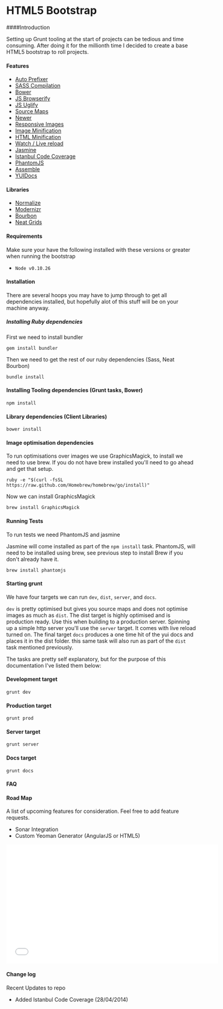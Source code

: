 # HTML5 Bootstrap

####Introduction

Setting up Grunt tooling at the start of projects can be tedious and time consuming. After doing it for the millionth time I decided to create a base HTML5 bootstrap to roll projects.


#### Features

* [Auto Prefixer](https://github.com/nDmitry/grunt-autoprefixer‎)
* [SASS Compilation](https://github.com/gruntjs/grunt-contrib-sass)
* [Bower](http://bower.io/)
* [JS Browserify](http://browserify.org)
* [JS Uglify](https://github.com/gruntjs/grunt-contrib-uglify)
* [Source Maps](http://www.html5rocks.com/en/tutorials/developertools/sourcemaps/)
* [Newer](https://github.com/tschaub/grunt-newer)
* [Responsive Images](https://github.com/andismith/grunt-responsive-images)
* [Image Minification](https://github.com/gruntjs/grunt-contrib-imagemin)
* [HTML Minification](https://github.com/gruntjs/grunt-contrib-htmlmin‎)
* [Watch / Live reload](https://github.com/gruntjs/grunt-contrib-watch)
* [Jasmine](https://github.com/gruntjs/grunt-contrib-jasmine)
* [Istanbul Code Coverage](https://github.com/maenu/grunt-template-jasmine-istanbul)
* [PhantomJS](http://phantomjs.org/)
* [Assemble](http://assemble.io/)
* [YUIDocs](https://github.com/gruntjs/grunt-contrib-yuidoc)

#### Libraries

* [Normalize](http://necolas.github.io/normalize.css/)
* [Modernizr](http://modernizr.com/)
* [Bourbon](http://bourbon.io/docs/)
* [Neat Grids](http://neat.bourbon.io)

#### Requirements
Make sure your have the following installed with these versions or greater when running the bootstrap

* ```Node v0.10.26```

#### Installation

There are several hoops you may have to jump through to get all dependencies installed, but hopefully alot of this stuff will be on your machine anyway.

##### Installing Ruby dependencies

First we need to install bundler

```
gem install bundler
```

Then we need to get the rest of our ruby dependencies (Sass, Neat Bourbon)

```
bundle install
```

#### Installing Tooling dependencies (Grunt tasks, Bower)

```
npm install
```

#### Library dependencies (Client Libraries)

```
bower install
```

#### Image optimisation dependencies

To run optimisations over images we use GraphicsMagick, to install we need to use brew. If you do not have brew installed you'll need to go ahead and get that setup.

```
ruby -e "$(curl -fsSL https://raw.github.com/Homebrew/homebrew/go/install)"
```

Now we can install GraphicsMagick

```
brew install GraphicsMagick
```

#### Running Tests

To run tests we need PhantomJS and jasmine



Jasmine will come installed as part of the ```npm install``` task. PhantomJS, will need to be installed using brew, see previous step to install Brew if you don't already have it.

 ```
 brew install phantomjs
 ```

#### Starting grunt

We have four targets we can run ```dev```, ```dist```, ```server```, and ```docs```.

```dev``` is pretty optimised but gives you source maps and does not optimise images as much as ```dist```. The dist target is highly optimised and is production ready. Use this when building to a production server. Spinning up a simple http server you'll use the ```server``` target. It comes with live reload turned on. The final target ```docs``` produces a one time hit of the yui docs and places it in the dist folder. this same task will also run as part of the ```dist``` task mentioned previously.


The tasks are pretty self explanatory, but for the purpose of this documentation I've listed them below:

#### Development target

```
grunt dev
```

#### Production target

```
grunt prod
```

#### Server target

```
grunt server
```

#### Docs target

```
grunt docs
```

#### FAQ

#### Road Map

A list of upcoming features for consideration. Feel free to add feature requests.

* Sonar Integration
* Custom Yeoman Generator (AngularJS or HTML5)

<iframe width="560" height="315" src="//www.youtube.com/embed/hzyz3u3dlTg" frameborder="0" allowfullscreen></iframe>

#### Change log

Recent Updates to repo

* Added Istanbul Code Coverage (28/04/2014)